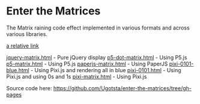 # Enter the Matrices
The Matrix raining code effect implemented in various formats and across
various libraries.

[a relative link](other_file.md)

[jquery-matrix.html](jquery-matrix.html) - Pure jQuery display
[p5-dot-matrix.html](p5-dot-matrix.html) - Using P5.js
[p5-matrix.html](p5-matrix.html) - Using P5.js
[paperjs-matrix.html](paperjs-matrix.html) - Using PaperJS
[pixi-0101-blue.html](pixi-0101-blue.html) - Using Pixi.js and rendering all in blue
[pixi-0101.html](pixi-0101.html) - Using Pixi.js and using 0s and 1s
[pixi-matrix.html](pixi-matrix.html) - Using Pixi.js

Source code here: https://github.com/Ugotsta/enter-the-matrices/tree/gh-pages
